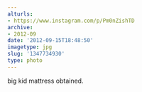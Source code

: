 ```yaml
---
alturls:
- https://www.instagram.com/p/Pm0nZishTD
archive:
- 2012-09
date: '2012-09-15T18:48:50'
imagetype: jpg
slug: '1347734930'
type: photo
---
```


big kid mattress obtained.


